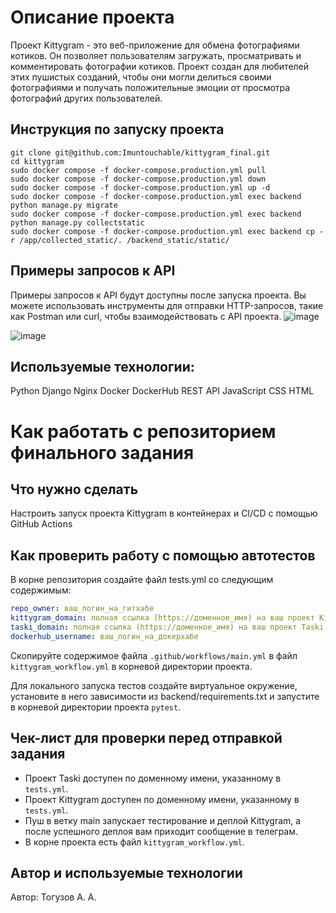 # Описание проекта
Проект Kittygram - это веб-приложение для обмена фотографиями котиков. Он позволяет пользователям загружать, просматривать и комментировать фотографии котиков. Проект создан для любителей этих пушистых созданий, чтобы они могли делиться своими фотографиями и получать положительные эмоции от просмотра фотографий других пользователей.

## Инструкция по запуску проекта
```
git clone git@github.com:Imuntouchable/kittygram_final.git
cd kittygram
sudo docker compose -f docker-compose.production.yml pull
sudo docker compose -f docker-compose.production.yml down
sudo docker compose -f docker-compose.production.yml up -d
sudo docker compose -f docker-compose.production.yml exec backend python manage.py migrate
sudo docker compose -f docker-compose.production.yml exec backend python manage.py collectstatic
sudo docker compose -f docker-compose.production.yml exec backend cp -r /app/collected_static/. /backend_static/static/
```
## Примеры запросов к API
Примеры запросов к API будут доступны после запуска проекта. Вы можете использовать инструменты для отправки HTTP-запросов, такие как Postman или curl, чтобы взаимодействовать с API проекта.
![image](https://github.com/Imuntouchable/kittygram_final/assets/127663804/e20297ee-1f0e-4f4d-a90b-34b586f83d1c)


![image](https://github.com/Imuntouchable/kittygram_final/assets/127663804/5fe36665-b058-4193-a14d-08cb0ccc4f95)

## Используемые технологии:

Python
Django
Nginx
Docker
DockerHub
REST API
JavaScript
CSS
HTML

#  Как работать с репозиторием финального задания

## Что нужно сделать

Настроить запуск проекта Kittygram в контейнерах и CI/CD с помощью GitHub Actions

## Как проверить работу с помощью автотестов

В корне репозитория создайте файл tests.yml со следующим содержимым:
```yaml
repo_owner: ваш_логин_на_гитхабе
kittygram_domain: полная ссылка (https://доменное_имя) на ваш проект Kittygram
taski_domain: полная ссылка (https://доменное_имя) на ваш проект Taski
dockerhub_username: ваш_логин_на_докерхабе
```

Скопируйте содержимое файла `.github/workflows/main.yml` в файл `kittygram_workflow.yml` в корневой директории проекта.

Для локального запуска тестов создайте виртуальное окружение, установите в него зависимости из backend/requirements.txt и запустите в корневой директории проекта `pytest`.

## Чек-лист для проверки перед отправкой задания

- Проект Taski доступен по доменному имени, указанному в `tests.yml`.
- Проект Kittygram доступен по доменному имени, указанному в `tests.yml`.
- Пуш в ветку main запускает тестирование и деплой Kittygram, а после успешного деплоя вам приходит сообщение в телеграм.
- В корне проекта есть файл `kittygram_workflow.yml`.

## Автор и используемые технологии
Автор: Тогузов А. А.
